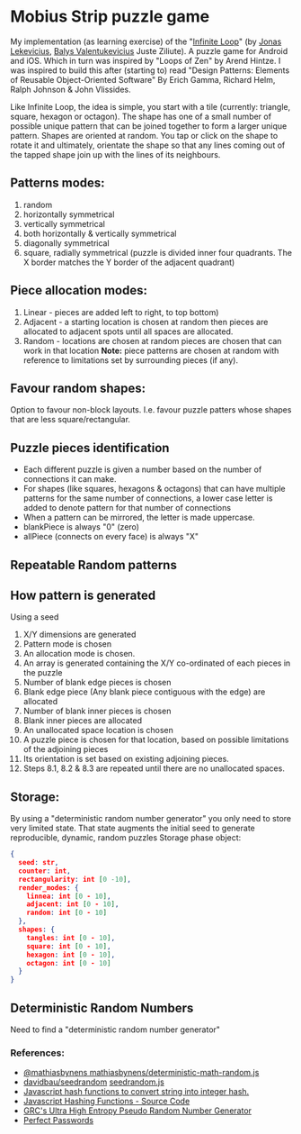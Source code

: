 # Mobius Strip puzzle game

My implementation (as learning exercise) of the "[Infinite Loop](http://loopgame.co "Infinite loop home page")" (by [Jonas Lekevicius](http://lekevicius.com/projects/infinite-loop "Jonas Lekevicius's Infinite Loop page"), [Balys Valentukevicius](https://github.com/balysv "Balys' Github about page") Juste Ziliute). A puzzle game for Android and iOS. Which in turn was inspired by "Loops of Zen" by Arend Hintze.
I was inspired to build this after (starting to) read "Design Patterns: Elements of Reusable Object-Oriented Software" By Erich Gamma, Richard Helm, Ralph Johnson & John Vlissides.

Like Infinite Loop, the idea is simple, you start with a tile (currently: triangle, square, hexagon or octagon). The shape has one of a small number of possible unique pattern that can be joined together to form a larger unique pattern. Shapes are oriented at random. You tap or click on the shape to rotate it and ultimately, orientate the shape so that any lines coming out of the tapped shape join up with the lines of its neighbours.

## Patterns modes:
1.	random
2.	horizontally symmetrical
3.	vertically symmetrical
4.	both horizontally & vertically symmetrical
5.	diagonally symmetrical
6.	square, radially symmetrical (puzzle is divided inner four quadrants. The X border matches the Y border of the adjacent quadrant)

## Piece allocation modes:
1.	Linear - pieces are added left to right, to top bottom)
2.	Adjacent - a starting location is chosen at random then pieces are allocated to adjacent spots until all spaces are allocated.
3.	Random - locations are chosen at random pieces are chosen that can work in that location
__Note:__ piece patterns are chosen at random with reference to limitations set by surrounding pieces (if any).

## Favour random shapes:

Option to favour non-block layouts. I.e. favour puzzle patters whose shapes that are less square/rectangular.

## Puzzle pieces identification
*	Each different puzzle is given a number based on the number of connections it can make.
*	For shapes (like squares, hexagons & octagons) that can have multiple patterns for the same number of connections, a lower case letter is added to denote pattern for that number of connections
*	When a pattern can be mirrored, the letter is made uppercase.
*	blankPiece is always "0" (zero)
*	allPiece (connects on every face) is always "X"

## Repeatable Random patterns

## How pattern is generated
Using a seed

1.	X/Y dimensions are generated
2.	Pattern mode is chosen
3.	An allocation mode is chosen.
4.	An array is generated containing the X/Y co-ordinated of each pieces in the puzzle
5.	Number of blank edge pieces is chosen
6.	Blank edge piece (Any blank piece contiguous with the edge) are allocated
7.	Number of blank inner pieces is chosen
8.	Blank inner pieces are allocated
  1.	An unallocated space location is chosen
  2.	A puzzle piece is chosen for that location, based on possible limitations of the adjoining pieces
  3.	Its orientation is set based on existing adjoining pieces.
  4.	Steps 8.1, 8.2 & 8.3 are repeated until there are no unallocated spaces.

## Storage:

By using a "deterministic random number generator" you only need to store very limited state. That state augments the initial seed to generate reproducible, dynamic, random puzzles
Storage phase object:

``` JSON
{
  seed: str,
  counter: int,
  rectangularity: int [0 -10],
  render_modes: {
    linnea: int [0 - 10],
    adjacent: int [0 - 10],
    random: int [0 - 10]
  },
  shapes: {
    tangles: int [0 - 10],
    square: int [0 - 10],
    hexagon: int [0 - 10],
    octagon: int [0 - 10]
  }
}
```

## Deterministic Random Numbers
Need to find a "deterministic random number generator"

### References:
*	[@mathiasbynens mathiasbynens/deterministic-math-random.js](https://gist.github.com/mathiasbynens/5670917)
*	[davidbau/seedrandom](https://github.com/davidbau/seedrandom) [seedrandom.js](http://davidbau.com/encode/seedrandom.js)
*	[Javascript hash functions to convert string into integer hash.](http://erlycoder.com/49/javascript-hash-functions-to-convert-string-into-integer-hash-)
*	[Javascript Hashing Functions - Source Code](http://pmav.eu/stuff/javascript-hashing-functions/source.html)
*	[GRC's Ultra High Entropy Pseudo Random Number Generator](https://www.grc.com/otg/uheprng.htm)
*	[Perfect Passwords](https://www.grc.com/passwords.htm)

